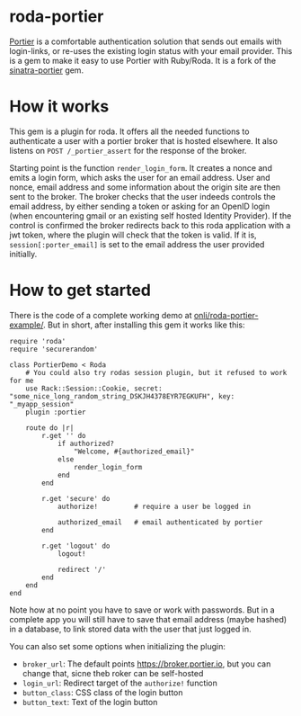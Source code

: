 # roda-portier
[Portier](https://portier.github.io/) is a comfortable authentication solution that sends out emails with login-links, or re-uses the existing login status with your email provider. This is a gem to make it easy to use Portier with Ruby/Roda. It is a fork of the [sinatra-portier](https://github.com/portier/sinatra-portier) gem.

# How it works

This gem is a plugin for roda. It offers all the needed functions to authenticate a user with a portier broker that is hosted elsewhere. It also listens on `POST /_portier_assert` for the response of the broker.

Starting point is the function `render_login_form`. It creates a nonce and emits a login form, which asks the user for an email address. User and nonce, email address and some information about the origin site are then sent to the broker. The broker checks that the user indeeds controls the email address, by either sending a token or asking for an OpenID login (when encountering gmail or an existing self hosted Identity Provider). If the control is confirmed the broker redirects back to this roda application with a jwt token, where the plugin will check that the token is valid. If it is, `session[:porter_email]` is set to the email address the user provided initially.

# How to get started

There is the code of a complete working demo at [onli/roda-portier-example/](https://github.com/onli/roda-portier-example/). But in short, after installing this gem it works like this:

```
require 'roda'
require 'securerandom'

class PortierDemo < Roda
    # You could also try rodas session plugin, but it refused to work for me
    use Rack::Session::Cookie, secret: "some_nice_long_random_string_DSKJH4378EYR7EGKUFH", key: "_myapp_session"
    plugin :portier

    route do |r|
        r.get '' do
            if authorized?
                "Welcome, #{authorized_email}"
            else
                render_login_form
            end
        end

        r.get 'secure' do
            authorize!         # require a user be logged in

            authorized_email   # email authenticated by portier
        end

        r.get 'logout' do
            logout!

            redirect '/'
        end
    end
end
```

Note how at no point you have to save or work with passwords. But in a complete app you will still have to save that email address (maybe hashed) in a database, to link stored data with the user that just logged in.

You can also set some options when initializing the plugin:

 * `broker_url`: The default points https://broker.portier.io, but you can change that, sicne theb roker can be self-hosted
 * `login_url`: Redirect target of the `authorize!` function
 * `button_class`: CSS class of the login button
 * `button_text`: Text of the login button


